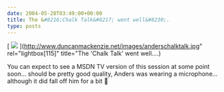 ```yaml
---
date: 2004-05-28T03:49:00+00:00
title: The &#8216;Chalk Talk&#8217; went well&#8230;.
type: posts
---
```

[ <img src="http://www.duncanmackenzie.net/images/anderschalktalk_thumb.jpg" border="0" /> ](http://www.duncanmackenzie.net/images/anderschalktalk.jpg" rel="lightbox[115]" title="The 'Chalk Talk' went well....)

You can expect to see a MSDN TV version of this session at some point soon... should be pretty good quality, Anders was wearing a microphone... although it did fall off him for a bit 🙂
